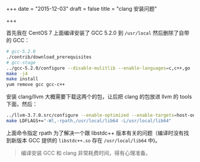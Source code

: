 +++
date = "2015-12-03"
draft = false
title = "clang 安装问题"

+++

首先我在 CentOS 7 上面编译安装了 GCC 5.2.0 到 `/usr/local` 然后删除了自带的 GCC：
``` bash
# gcc-5.2.0
./contrib/download_prerequisites
# gcc-stage
../gcc-5.2.0/configure --disable-mulitlib --enable-languages=c,c++,go
make -j4
make install
yum remove gcc gcc-c++
```
安装 clang/llvm 大概需要下载这两个的包，让后把 clang 的包放进 llvm 的 tools 下面，然后：
``` bash
../llvm-3.7.0.src/configure --enable-optimized --enable-targets=host-only --enable-cxx1y --with-gcc-toolchain=/usr/local
make LDFLAGS+="-Wl,-rpath,/usr/local/lib64 -L/usr/local/lib64"
```
上面命令指定 rpath 为了解决一个跟 libstdc++ 版本有关的问题（编译时没有找到新版本 GCC 提供的 `libstdc++.so` 存在 `/usr/local/lib64` 中)。

> 编译安装 GCC 和 clang 非常耗费时间，得有心理准备。
